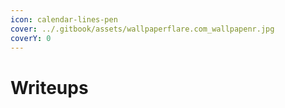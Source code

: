 ```yaml
---
icon: calendar-lines-pen
cover: ../.gitbook/assets/wallpaperflare.com_wallpapenr.jpg
coverY: 0
---
```


# Writeups

